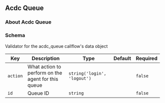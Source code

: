 ## Acdc Queue

### About Acdc Queue

### Schema

Validator for the acdc_queue callflow's data object

Key | Description | Type | Default | Required
--- | ----------- | ---- | ------- | --------
`action` | What action to perform on the agent for this queue | `string('login', 'logout')` |   | `false`
`id` | Queue ID | `string` |   | `false`
